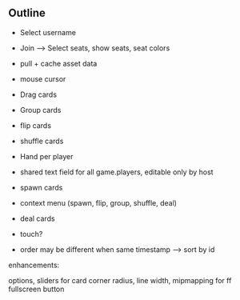 ## Outline

+ Select username
+ Join --> Select seats, show seats, seat colors
+ pull + cache asset data

+ mouse cursor
+ Drag cards
- Group cards
+ flip cards
- shuffle cards
+ Hand per player
- shared text field for all game.players, editable only by host

- spawn cards
- context menu (spawn, flip, group, shuffle, deal)
- deal cards

- touch?
- order may be different when same timestamp --> sort by id

enhancements:

options, sliders for card corner radius, line width, mipmapping for ff
fullscreen button